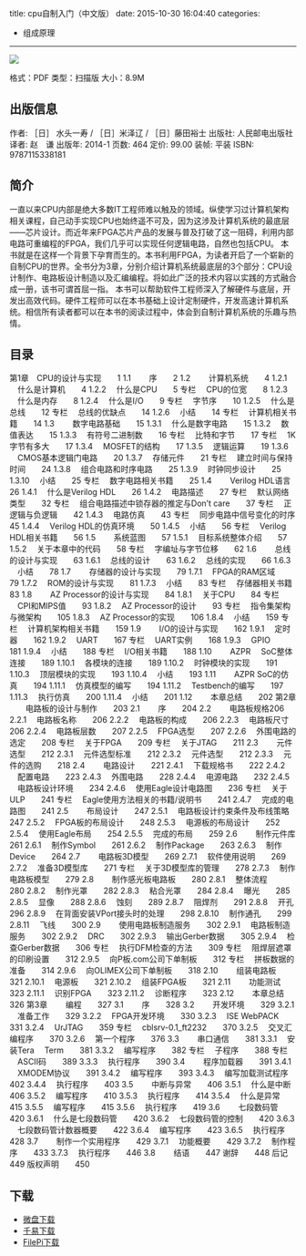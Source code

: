 title: cpu自制入门（中文版）
date: 2015-10-30 16:04:40
categories:
  - 组成原理
---

![](http://img4.douban.com/lpic/s27160217.jpg)

格式：PDF
类型：扫描版
大小：8.9M

<!--more-->

## 出版信息 ##

作者: ［日］ 水头一寿 / ［日］米泽辽 / ［日］藤田裕士 
出版社: 人民邮电出版社
译者: 赵　谦 
出版年: 2014-1
页数: 464
定价: 99.00
装帧: 平装
ISBN: 9787115338181

## 简介 ##

一直以来CPU内部是绝大多数IT工程师难以触及的领域。纵使学习过计算机架构相关课程，自己动手实现CPU也始终遥不可及，因为这涉及计算机系统的最底层——芯片设计。而近年来FPGA芯片产品的发展与普及打破了这一阻碍，利用内部电路可重编程的FPGA，我们几乎可以实现任何逻辑电路，自然也包括CPU。
本书就是在这样一个背景下孕育而生的。本书利用FPGA，为读者开启了一个崭新的自制CPU的世界。全书分为3章，分别介绍计算机系统最底层的3个部分：CPU设计制作、电路板设计制造以及汇编编程。将如此广泛的技术内容以实践的方式融合成一册，该书可谓首屈一指。
本书可以帮助软件工程师深入了解硬件与底层，开发出高效代码。硬件工程师可以在本书基础上设计定制硬件，开发高速计算机系统。相信所有读者都可以在本书的阅读过程中，体会到自制计算机系统的乐趣与热情。

## 目录 ##

第1章　CPU的设计与实现　　1
1.1 　　序　　2
1.2 　　计算机系统　　4
1.2.1 　什么是计算机　　4
1.2.2 　什么是CPU　　5
专栏 　CPU的位宽　　8
1.2.3 　什么是内存　　8
1.2.4 　什么是I/O　　9
专栏 　字节序　　10
1.2.5 　什么是总线　　12
专栏 　总线的优缺点　　14
1.2.6 　小结　　14
专栏 　计算机相关书籍　　14
1.3 　　数字电路基础　　15
1.3.1 　什么是数字电路　　15
1.3.2 　数值表达　　15
1.3.3 　有符号二进制数　　16
专栏 　比特和字节　　17
专栏 　1K字节有多大　　17
1.3.4 　MOSFET的结构　　17
1.3.5 　逻辑运算　　19
1.3.6 　CMOS基本逻辑门电路　　20
1.3.7 　存储元件　　21
专栏 　建立时间与保持时间　　24
1.3.8 　组合电路和时序电路　　25
1.3.9 　时钟同步设计　　25
1.3.10 　小结　　25
专栏 　数字电路相关书籍　　25
1.4 　　Verilog HDL语言　　26
1.4.1 　什么是Verilog HDL　　26
1.4.2 　电路描述　　27
专栏 　默认网络类型　　32
专栏 　组合电路描述中锁存器的推定与Don’t care　　37
专栏 　正逻辑与负逻辑　　42
1.4.3 　电路仿真　　43
专栏 　同步电路中信号变化的时序　　45
1.4.4 　Verilog HDL的仿真环境　　50
1.4.5 　小结　　56
专栏 　Verilog HDL相关书籍　　56
1.5 　　系统蓝图　　57
1.5.1 　目标系统整体介绍　　57
1.5.2 　关于本章中的代码　　58
专栏 　字编址与字节位移　　62
1.6 　　总线的设计与实现　　63
1.6.1 　总线的设计　　63
1.6.2 　总线的实现　　66
1.6.3 　小结　　78
1.7 　　存储器的设计与实现　　79
1.7.1 　FPGA的RAM区域　　79
1.7.2 　ROM的设计与实现　　81
1.7.3 　小结　　83
专栏 　存储器相关书籍　　83
1.8 　　AZ Processor的设计与实现　　84
1.8.1 　关于CPU　　84
专栏 　CPI和MIPS值　　93
1.8.2 　AZ Processor的设计　　93
专栏 　指令集架构与微架构　　105
1.8.3 　AZ Processor的实现　　106
1.8.4 　小结　　159
专栏 　计算机架构相关书籍　　159
1.9 　　I/O的设计与实现　　162
1.9.1 　定时器　　162
1.9.2 　UART　　167
专栏 　UART实例　　168
1.9.3 　GPIO　　181
1.9.4 　小结　　188
专栏 　I/O相关书籍　　188
1.10 　　AZPR 　SoC整体连接　　189
1.10.1 　各模块的连接　　189
1.10.2 　时钟模块的实现　　191
1.10.3 　顶层模块的实现　　193
1.10.4 　小结　　193
1.11 　　AZPR SoC的仿真　　194
1.11.1 　仿真模型的编写　　194
1.11.2 　Testbench的编写　　197
1.11.3 　执行仿真　　200
1.11.4 　小结　　201
1.12 　　本章总结　　202
第2章 　　电路板的设计与制作　　203
2.1 　　序　　204
2.2 　　电路板规格206
2.2.1 　电路板名称　　206
2.2.2 　电路板的构成　　206
2.2.3 　电路板尺寸　　206
2.2.4 　电路板层数　　207
2.2.5 　FPGA选型　　207
2.2.6 　外围电路的选定　　208
专栏 　关于FPGA　　209
专栏 　关于JTAG　　211
2.3 　　元件选型　　212
2.3.1 　元件选型标准　　212
2.3.2 　元件选型　　212
2.3.3 　元件的选购　　218
2.4 　　电路设计　　221
2.4.1 　下载规格书　　222
2.4.2 　配置电路　　223
2.4.3 　外围电路　　228
2.4.4 　电源电路　　232
2.4.5 　电路板设计环境　　234
2.4.6 　使用Eagle设计电路图　　236
专栏 　关于ULP　　241
专栏 　Eagle使用方法相关的书籍/说明书　　241
2.4.7 　完成的电路图　　241
2.5 　　布局设计　　247
2.5.1 　电路板设计约束条件及布线策略　　247
2.5.2 　FPGA板的布局设计　　248
2.5.3 　电源板的布局设计　　252
2.5.4 　使用Eagle布局　　254
2.5.5 　完成的布局　　259
2.6 　　制作元件库261
2.6.1 　制作Symbol　　261
2.6.2 　制作Package　　263
2.6.3 　制作Device　　264
2.7 　　电路板3D模型　　269
2.7.1 　软件使用说明　　269
2.7.2 　准备3D模型库　　271
专栏 　关于3D模型库的管理　　278
2.7.3 　制作电路板模型　　279
2.8 　　制作感光板电路板　　280
2.8.1 　整体流程　　280
2.8.2 　制作光罩　　282
2.8.3 　粘合光罩　　284
2.8.4 　曝光　　285
2.8.5 　显像　　288
2.8.6 　蚀刻　　289
2.8.7 　阻焊剂　　291
2.8.8 　开孔　　296
2.8.9 　在背面安装VPort接头时的处理　　298
2.8.10 　制作通孔　　299
2.8.11 　飞线　　300
2.9 　　使用电路板制造服务　　302
2.9.1 　电路板制造服务　　302
2.9.2 　DRC　　302
2.9.3 　输出Gerber数据　　305
2.9.4 　检查Gerber数据　　306
专栏 　执行DFM检查的方法　　309
专栏 　阻焊层遮罩的印刷设置　　312
2.9.5 　向P板.com公司下单制板　　312
专栏 　拼板数据的准备　　314
2.9.6 　向OLIMEX公司下单制板　　318
2.10 　　组装电路板　　321
2.10.1 　电源板　　321
2.10.2 　组装FPGA板　　321
2.11 　　功能测试　　323
2.11.1 　识别FPGA　　323
2.11.2 　诊断程序　　323
2.12 　　本章总结　　326
第3章 　　编程　　327
3.1 　　序　　328
3.2 　　开发环境　　329
3.2.1 　准备工作　　329
3.2.2 　FPGA开发环境　　330
3.2.3 　ISE WebPACK　　331
3.2.4 　UrJTAG　　359
专栏 　cblsrv-0.1_ft2232　　370
3.2.5 　交叉汇编程序　　370
3.2.6 　第一个程序　　376
3.3 　　串口通信　　381
3.3.1 　安装Tera 　Term　　381
3.3.2 　编写程序　　382
专栏 　子程序　　388
专栏 　ASCII码　　389
3.3.3 　执行程序　　390
3.4 　　程序加载器　　391
3.4.1 　XMODEM协议　　391
3.4.2 　编写程序　　393
3.4.3 　编写加载测试程序　　402
3.4.4 　执行程序　　403
3.5 　　中断与异常　　406
3.5.1 　什么是中断　　406
3.5.2 　编写程序　　410
3.5.3 　执行程序　　414
3.5.4 　什么是异常　　415
3.5.5 　编写程序　　415
3.5.6 　执行程序　　419
3.6 　　七段数码管　　420
3.6.1 　什么是七段数码管　　420
3.6.2 　七段数码管的控制　　420
3.6.3 　七段数码管计数器概要　　422
3.6.4 　编写程序　　423
3.6.5 　执行程序　　428
3.7 　　制作一个实用程序　　429
3.7.1 　功能概要　　429
3.7.2 　制作程序　　433
3.7.3 　执行程序　　446
3.8 　　结语　　447
谢辞　　448
后记　　449
版权声明　　450

## 下载 ##

+ [微盘下载](http://vdisk.weibo.com/s/aADaW4YREZ9Oo)
+ [千易下载](http://1000eb.com/1hjb5)
+ [FilePi下载](http://filepi.com/i/9XgKqLl)

